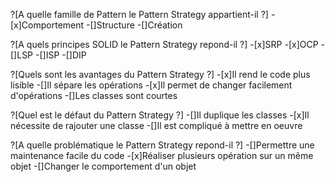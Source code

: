 ?[A quelle famille de Pattern le Pattern Strategy appartient-il ?]
-[x]Comportement
-[]Structure
-[]Création

?[A quels principes SOLID le Pattern Strategy repond-il ?]
-[x]SRP
-[x]OCP
-[]LSP
-[]ISP
-[]DIP


?[Quels sont les avantages du Pattern Strategy ?]
-[x]Il rend le code plus lisible
-[]Il sépare les opérations
-[x]Il permet de changer facilement d'opérations
-[]Les classes sont courtes

?[Quel est le défaut du Pattern Strategy ?]
-[]Il duplique les classes
-[x]Il nécessite de rajouter une classe
-[]Il est compliqué à mettre en oeuvre

?[A quelle problématique le Pattern Strategy repond-il ?]
-[]Permettre une maintenance facile du code
-[x]Réaliser plusieurs opération sur un même objet
-[]Changer le comportement d'un objet

